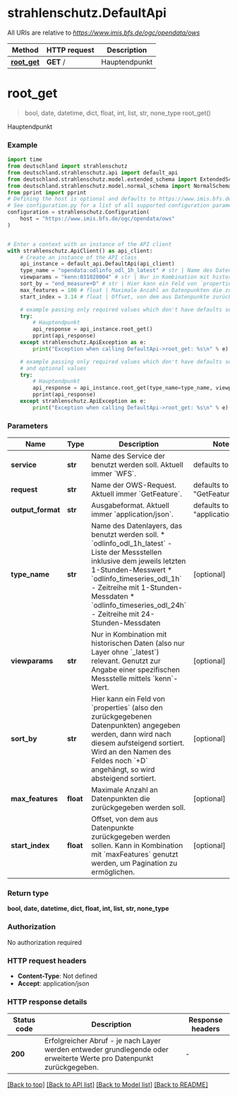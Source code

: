 # strahlenschutz.DefaultApi

All URIs are relative to *https://www.imis.bfs.de/ogc/opendata/ows*

Method | HTTP request | Description
------------- | ------------- | -------------
[**root_get**](DefaultApi.md#root_get) | **GET** / | Hauptendpunkt


# **root_get**
> bool, date, datetime, dict, float, int, list, str, none_type root_get()

Hauptendpunkt

### Example


```python
import time
from deutschland import strahlenschutz
from deutschland.strahlenschutz.api import default_api
from deutschland.strahlenschutz.model.extended_schema import ExtendedSchema
from deutschland.strahlenschutz.model.normal_schema import NormalSchema
from pprint import pprint
# Defining the host is optional and defaults to https://www.imis.bfs.de/ogc/opendata/ows
# See configuration.py for a list of all supported configuration parameters.
configuration = strahlenschutz.Configuration(
    host = "https://www.imis.bfs.de/ogc/opendata/ows"
)


# Enter a context with an instance of the API client
with strahlenschutz.ApiClient() as api_client:
    # Create an instance of the API class
    api_instance = default_api.DefaultApi(api_client)
    type_name = "opendata:odlinfo_odl_1h_latest" # str | Name des Datenlayers, das benutzt werden soll.   * `odlinfo_odl_1h_latest` - Liste der Messstellen inklusive dem jeweils letzten 1-Stunden-Messwert   * `odlinfo_timeseries_odl_1h` - Zeitreihe mit 1-Stunden-Messdaten   * `odlinfo_timeseries_odl_24h` - Zeitreihe mit 24-Stunden-Messdaten  (optional)
    viewparams = "kenn:031020004" # str | Nur in Kombination mit historischen Daten (also nur Layer ohne `_latest`) relevant.  Genutzt zur Angabe einer spezifischen Messstelle mittels `kenn`-Wert.  (optional)
    sort_by = "end_measure+D" # str | Hier kann ein Feld von `properties` (also den zurückgegebenen Datenpunkten) angegeben werden, dann wird nach diesem aufsteigend sortiert. Wird an den Namen des Feldes noch `+D` angehängt, so wird absteigend sortiert.  (optional)
    max_features = 100 # float | Maximale Anzahl an Datenpunkten die zurückgegeben werden soll. (optional)
    start_index = 3.14 # float | Offset, von dem aus Datenpunkte zurückgegeben werden sollen. Kann in Kombination mit `maxFeatures` genutzt werden, um Pagination zu ermöglichen. (optional)

    # example passing only required values which don't have defaults set
    try:
        # Hauptendpunkt
        api_response = api_instance.root_get()
        pprint(api_response)
    except strahlenschutz.ApiException as e:
        print("Exception when calling DefaultApi->root_get: %s\n" % e)

    # example passing only required values which don't have defaults set
    # and optional values
    try:
        # Hauptendpunkt
        api_response = api_instance.root_get(type_name=type_name, viewparams=viewparams, sort_by=sort_by, max_features=max_features, start_index=start_index)
        pprint(api_response)
    except strahlenschutz.ApiException as e:
        print("Exception when calling DefaultApi->root_get: %s\n" % e)
```


### Parameters

Name | Type | Description  | Notes
------------- | ------------- | ------------- | -------------
 **service** | **str**| Name des Service der benutzt werden soll. Aktuell immer &#x60;WFS&#x60;. | defaults to "WFS"
 **request** | **str**| Name der OWS-Request. Aktuell immer &#x60;GetFeature&#x60;. | defaults to "GetFeature"
 **output_format** | **str**| Ausgabeformat. Aktuell immer &#x60;application/json&#x60;. | defaults to "application/json"
 **type_name** | **str**| Name des Datenlayers, das benutzt werden soll.   * &#x60;odlinfo_odl_1h_latest&#x60; - Liste der Messstellen inklusive dem jeweils letzten 1-Stunden-Messwert   * &#x60;odlinfo_timeseries_odl_1h&#x60; - Zeitreihe mit 1-Stunden-Messdaten   * &#x60;odlinfo_timeseries_odl_24h&#x60; - Zeitreihe mit 24-Stunden-Messdaten  | [optional]
 **viewparams** | **str**| Nur in Kombination mit historischen Daten (also nur Layer ohne &#x60;_latest&#x60;) relevant.  Genutzt zur Angabe einer spezifischen Messstelle mittels &#x60;kenn&#x60;-Wert.  | [optional]
 **sort_by** | **str**| Hier kann ein Feld von &#x60;properties&#x60; (also den zurückgegebenen Datenpunkten) angegeben werden, dann wird nach diesem aufsteigend sortiert. Wird an den Namen des Feldes noch &#x60;+D&#x60; angehängt, so wird absteigend sortiert.  | [optional]
 **max_features** | **float**| Maximale Anzahl an Datenpunkten die zurückgegeben werden soll. | [optional]
 **start_index** | **float**| Offset, von dem aus Datenpunkte zurückgegeben werden sollen. Kann in Kombination mit &#x60;maxFeatures&#x60; genutzt werden, um Pagination zu ermöglichen. | [optional]

### Return type

**bool, date, datetime, dict, float, int, list, str, none_type**

### Authorization

No authorization required

### HTTP request headers

 - **Content-Type**: Not defined
 - **Accept**: application/json


### HTTP response details

| Status code | Description | Response headers |
|-------------|-------------|------------------|
**200** | Erfolgreicher Abruf - je nach Layer werden entweder grundlegende oder erweiterte Werte pro Datenpunkt zurückgegeben. |  -  |

[[Back to top]](#) [[Back to API list]](../README.md#documentation-for-api-endpoints) [[Back to Model list]](../README.md#documentation-for-models) [[Back to README]](../README.md)

